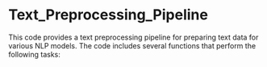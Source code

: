 # Text_Preprocessing_Pipeline
This code provides a text preprocessing pipeline for preparing text data for various NLP models. The code includes several functions that perform the following tasks:
